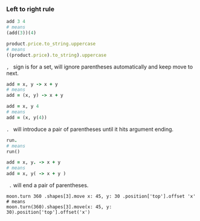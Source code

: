 ### Left to right rule

``` ruby
add 3 4
# means
(add(3))(4)

product.price.to_string.uppercase
# means
((product.price).to_string).uppercase
```

`, ` sign is for a set, will ignore parentheses automatically and keep move to next.

```ruby
add = x, y -> x + y
# means
add = (x, y) -> x + y

add = x, y 4
# means
add = (x, y(4))
```

`. ` will introduce a pair of parentheses until it hits argument ending.
```ruby
run.
# means
run()

add = x, y. -> x + y
# means
add = x, y( -> x + y )
```

` .` will end a pair of parentheses.
```
moon.turn 360 .shapes[3].move x: 45, y: 30 .position['top'].offset 'x'
# means
moon.turn(360).shapes[3].move(x: 45, y: 30).position['top'].offset('x')
```

